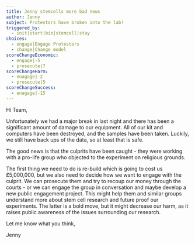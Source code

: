 ```yaml
---
title: Jenny stemcells more bad news
author: Jenny
subject: Protestors have broken into the lab!
triggered_by:
  - init|start|bio|stemcell|stay
choices:
  - engage|Engage Protestors
  - change|Change model
scoreChangeEconomic:
  - engage|-5
  - prosecute|7
scoreChangeHarm:
  - enagage|-2
  - prosecute|5
scoreChangeSuccess:
  - enagage|-15
---
```


Hi Team,

Unfortunately we had a major break in last night and there has been a significant amount of damage to our equipment. All of our kit and computers have been destroyed, and the samples have been taken. Luckily, we still have back ups of the data, so at least that is safe.

The good news is that the culprits have been caught - they were working with a pro-life group who objected to the experiment on religious grounds.

The first thing we need to do is re-build which is going to cost us £5,000,000, but we also need to decide how we want to engage with the culprit. We can prosecute them and try to recoup our money through the courts - or we can engage the group in conversation and maybe develop a new public engagement project. This might help them and similar groups understand more about stem cell research and future proof our experiments. The latter is a bold move, but it might decrease our harm, as it raises public awareness of the issues surrounding our research.

Let me know what you think,

Jenny
